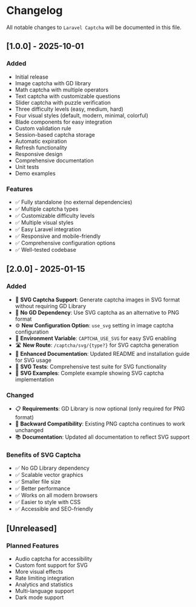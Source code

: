 # Changelog

All notable changes to `Laravel Captcha` will be documented in this file.

## [1.0.0] - 2025-10-01

### Added
- Initial release
- Image captcha with GD library
- Math captcha with multiple operators
- Text captcha with customizable questions
- Slider captcha with puzzle verification
- Three difficulty levels (easy, medium, hard)
- Four visual styles (default, modern, minimal, colorful)
- Blade components for easy integration
- Custom validation rule
- Session-based captcha storage
- Automatic expiration
- Refresh functionality
- Responsive design
- Comprehensive documentation
- Unit tests
- Demo examples

### Features
- ✅ Fully standalone (no external dependencies)
- ✅ Multiple captcha types
- ✅ Customizable difficulty levels
- ✅ Multiple visual styles
- ✅ Easy Laravel integration
- ✅ Responsive and mobile-friendly
- ✅ Comprehensive configuration options
- ✅ Well-tested codebase

## [2.0.0] - 2025-01-15

### Added
- 🎨 **SVG Captcha Support**: Generate captcha images in SVG format without requiring GD Library
- 🚀 **No GD Dependency**: Use SVG captcha as an alternative to PNG format
- ⚙️ **New Configuration Option**: `use_svg` setting in image captcha configuration
- 🔧 **Environment Variable**: `CAPTCHA_USE_SVG` for easy SVG enabling
- 🛣️ **New Route**: `/captcha/svg/{type?}` for SVG captcha generation
- 📝 **Enhanced Documentation**: Updated README and installation guide for SVG usage
- 🧪 **SVG Tests**: Comprehensive test suite for SVG functionality
- 📖 **SVG Examples**: Complete example showing SVG captcha implementation

### Changed
- 📋 **Requirements**: GD Library is now optional (only required for PNG format)
- 🔄 **Backward Compatibility**: Existing PNG captcha continues to work unchanged
- 📚 **Documentation**: Updated all documentation to reflect SVG support

### Benefits of SVG Captcha
- ✅ No GD Library dependency
- ✅ Scalable vector graphics
- ✅ Smaller file size
- ✅ Better performance
- ✅ Works on all modern browsers
- ✅ Easier to style with CSS
- ✅ Accessible and SEO-friendly

## [Unreleased]

### Planned Features
- Audio captcha for accessibility
- Custom font support for SVG
- More visual effects
- Rate limiting integration
- Analytics and statistics
- Multi-language support
- Dark mode support


